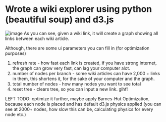 # Wrote a wiki explorer using python (beautiful soup) and d3.js
![image](https://github.com/user-attachments/assets/ae2fa962-db17-413d-981b-97dec3567262)
As you can see, given a wiki link, it will create a graph showing all links between each wiki article.

Although, there are some ui parameters you can fill in (for optimization purposes)
1. refresh rate - how fast each link is created, if you have strong internet, the graph can grow very fast, can lag your computer alot.
2. number of nodes per branch - some wiki articles can have 2,000 + links in them, this shortens it, for the sake of your computer and the graph.
3. total number of nodes - how many nodes you want to see total
4. reset tree - clears tree, so you can input a new link. glhf!


LEFT TODO: optimize it further, maybe apply Barnes-Hut Optimization, because each node is placed and has default d3.js physics applied (you can see at 2000+ nodes, how slow this can be, calculating physics for every node etc.)
